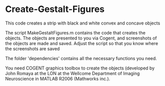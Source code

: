 # Create-Gestalt-Figures
This code creates a strip with black and white convex and concave objects

The script MakeGestaltFigures.m contains the code that creates the objects.
The objects are presented to you via Cogent, and screenshots of the objects are made and saved.
Adjust the script so that you know where the screenshots are saved

The folder 'dependencies' contains all the necessary functions you need.

You need COGENT graphics toolbox to create the objects (developed by John Romaya at the LON at the Wellcome Department of Imaging Neuroscience in MATLAB R2006 (Mathworks inc.).
